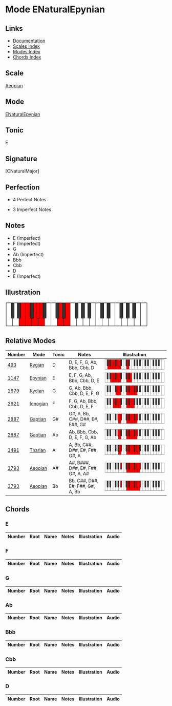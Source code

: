 # Mode ENaturalEpynian

## Links

- [Documentation](index.md)
- [Scales Index](Scales.md)
- [Modes Index](Modes.md)
- [Chords Index](Chords.md)

## Scale

[Aeopian](ScaleAeopian.md)

## Mode

[ENaturalEpynian](ModeENaturalEpynian.md)

## Tonic

E

## Signature

[CNaturalMajor]

## Perfection

 - 4 Perfect Notes

 - 3 Imperfect Notes

## Notes

- E (Imperfect)
- F (Imperfect)
- G
- Ab (Imperfect)
- Bbb
- Cbb
- D
- E (Imperfect)

## Illustration

![ENaturalEpynian](ModeENaturalEpynian.png)

## Relative Modes

| Number | Mode | Tonic | Notes | Illustration |
|--------|------|-------|-------|--------------|
| [493](https://ianring.com/musictheory/scales/493) | [Rygian](ModeRygian.md) | D | D, E, F, G, Ab, Bbb, Cbb, D | ![DNaturalRygian](ModeDNaturalRygian.png) |
| [1147](https://ianring.com/musictheory/scales/1147) | [Epynian](ModeEpynian.md) | E | E, F, G, Ab, Bbb, Cbb, D, E | ![ENaturalEpynian](ModeENaturalEpynian.png) |
| [1679](https://ianring.com/musictheory/scales/1679) | [Kydian](ModeKydian.md) | G | G, Ab, Bbb, Cbb, D, E, F, G | ![GNaturalKydian](ModeGNaturalKydian.png) |
| [2621](https://ianring.com/musictheory/scales/2621) | [Ionogian](ModeIonogian.md) | F | F, G, Ab, Bbb, Cbb, D, E, F | ![FNaturalIonogian](ModeFNaturalIonogian.png) |
| [2887](https://ianring.com/musictheory/scales/2887) | [Gaptian](ModeGaptian.md) | G# | G#, A, Bb, C##, D##, E#, F##, G# | ![GSharpGaptian](ModeGSharpGaptian.png) |
| [2887](https://ianring.com/musictheory/scales/2887) | [Gaptian](ModeGaptian.md) | Ab | Ab, Bbb, Cbb, D, E, F, G, Ab | ![AFlatGaptian](ModeAFlatGaptian.png) |
| [3491](https://ianring.com/musictheory/scales/3491) | [Tharian](ModeTharian.md) | A | A, Bb, C##, D##, E#, F##, G#, A | ![ANaturalTharian](ModeANaturalTharian.png) |
| [3793](https://ianring.com/musictheory/scales/3793) | [Aeopian](ModeAeopian.md) | A# | A#, B###, D##, E#, F##, G#, A, A# | ![ASharpAeopian](ModeASharpAeopian.png) |
| [3793](https://ianring.com/musictheory/scales/3793) | [Aeopian](ModeAeopian.md) | Bb | Bb, C##, D##, E#, F##, G#, A, Bb | ![BFlatAeopian](ModeBFlatAeopian.png) |

## Chords

### E

| Number | Root | Name | Notes | Illustration | Audio |
|--------|------|------|-------|--------------|-------|

### F

| Number | Root | Name | Notes | Illustration | Audio |
|--------|------|------|-------|--------------|-------|

### G

| Number | Root | Name | Notes | Illustration | Audio |
|--------|------|------|-------|--------------|-------|

### Ab

| Number | Root | Name | Notes | Illustration | Audio |
|--------|------|------|-------|--------------|-------|

### Bbb

| Number | Root | Name | Notes | Illustration | Audio |
|--------|------|------|-------|--------------|-------|

### Cbb

| Number | Root | Name | Notes | Illustration | Audio |
|--------|------|------|-------|--------------|-------|

### D

| Number | Root | Name | Notes | Illustration | Audio |
|--------|------|------|-------|--------------|-------|

